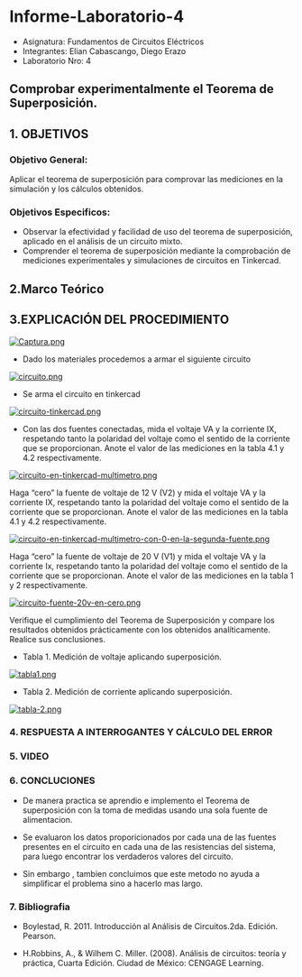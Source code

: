 # Informe-Laboratorio-4
- Asignatura: Fundamentos de Circuitos Eléctricos
- Integrantes: Elian Cabascango, Diego Erazo
- Laboratorio Nro: 4

## Comprobar experimentalmente el Teorema de Superposición.

## 1. OBJETIVOS

### Objetivo General:

Aplicar el teorema de superposición para comprovar las mediciones en la simulación y los cálculos obtenidos.

### Objetivos Especificos:

- Observar la efectividad y facilidad de uso del teorema de superposición, aplicado en el análisis de un circuito mixto.
- Comprender el teorema de superposición mediante la comprobación de mediciones experimentales y simulaciones de 
  circuitos en Tinkercad.
  
## 2.Marco Teórico


## 3.EXPLICACIÓN DEL PROCEDIMIENTO

[![Captura.png](https://i.postimg.cc/7PzmrVfS/Captura.png)](https://postimg.cc/ThRrrnjP)

- Dado los materiales procedemos a armar el siguiente circuito

[![circuito.png](https://i.postimg.cc/X7cLpYKJ/circuito.png)](https://postimg.cc/Vdvnh1VQ)

- Se arma el circuito en tinkercad

[![circuito-tinkercad.png](https://i.postimg.cc/NMv6bhBF/circuito-tinkercad.png)](https://postimg.cc/7CXJYWCr)

- Con las dos fuentes conectadas, mida el voltaje VA y la corriente IX, respetando
 tanto la polaridad del voltaje como el sentido de la corriente que se proporcionan. Anote
 el valor de las mediciones en la tabla 4.1 y 4.2 respectivamente.
 
 [![circuito-en-tinkercad-multimetro.png](https://i.postimg.cc/d1R8xWVB/circuito-en-tinkercad-multimetro.png)](https://postimg.cc/Vr6rSWMr)
 
Haga “cero” la fuente de voltaje de 12 V (V2) y mida el voltaje VA y la corriente
IX, respetando tanto la polaridad del voltaje como el sentido de la corriente que se
proporcionan. Anote el valor de las mediciones en la tabla 4.1 y 4.2 respectivamente.

[![circuito-en-tinkercad-multimetro-con-0-en-la-segunda-fuente.png](https://i.postimg.cc/3r4yNfTb/circuito-en-tinkercad-multimetro-con-0-en-la-segunda-fuente.png)](https://postimg.cc/Yj72y3j1)

Haga “cero” la fuente de voltaje de 20 V (V1) y mida el voltaje VA y la corriente Ix, respetando tanto la polaridad del 
voltaje como el sentido de la corriente que se proporcionan. Anote el valor de las mediciones en la tabla 1 y 2 respectivamente.

[![circuito-fuente-20v-en-cero.png](https://i.postimg.cc/Y98xSnBS/circuito-fuente-20v-en-cero.png)](https://postimg.cc/k66S1y4r)

Verifique el cumplimiento del Teorema de Superposición y compare los
resultados obtenidos prácticamente con los obtenidos analíticamente. Realice sus
conclusiones.

- Tabla 1. Medición de voltaje aplicando superposición.

[![tabla1.png](https://i.postimg.cc/C5qd257V/tabla1.png)](https://postimg.cc/sG3VQVbn)

- Tabla 2. Medición de corriente aplicando superposición.

[![tabla-2.png](https://i.postimg.cc/ZR0csGQh/tabla-2.png)](https://postimg.cc/0MRDbBxt)

### 4. RESPUESTA A INTERROGANTES Y CÁLCULO DEL ERROR




### 5. VIDEO

### 6. CONCLUCIONES
- De manera practica se aprendio e implemento el Teorema de superposición con la toma de medidas usando una sola fuente de alimentacion.

- Se evaluaron los datos proporicionados por cada una de las fuentes presentes en el circuito en cada una de las resistencias del sistema, para luego encontrar los verdaderos valores del circuito.

- Sin embargo , tambien concluimos que este metodo no ayuda a simplificar el problema sino a hacerlo mas largo.

### 7. Bibliografia

- Boylestad, R. 2011. Introducción al Análisis de Circuitos.2da. Edición. Pearson.

- H.Robbins, A., & Wilhem C. Miller. (2008). Análisis de circuitos: teoría y práctica, Cuarta Edición. Ciudad de México: CENGAGE Learning.





